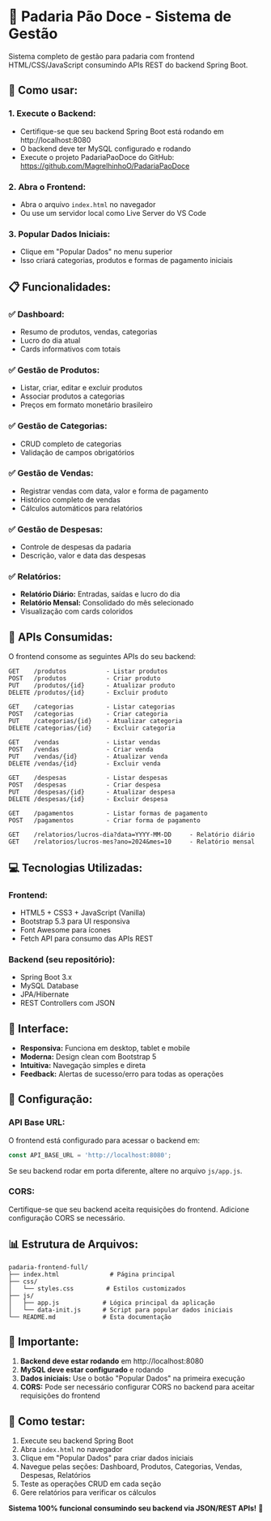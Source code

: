 # 🥖 Padaria Pão Doce - Sistema de Gestão

Sistema completo de gestão para padaria com frontend HTML/CSS/JavaScript consumindo APIs REST do backend Spring Boot.

## 🚀 **Como usar:**

### **1. Execute o Backend:**
- Certifique-se que seu backend Spring Boot está rodando em http://localhost:8080
- O backend deve ter MySQL configurado e rodando
- Execute o projeto PadariaPaoDoce do GitHub: https://github.com/MagrelhinhoO/PadariaPaoDoce

### **2. Abra o Frontend:**
- Abra o arquivo `index.html` no navegador
- Ou use um servidor local como Live Server do VS Code

### **3. Popular Dados Iniciais:**
- Clique em "Popular Dados" no menu superior
- Isso criará categorias, produtos e formas de pagamento iniciais

## 📋 **Funcionalidades:**

### **✅ Dashboard:**
- Resumo de produtos, vendas, categorias
- Lucro do dia atual
- Cards informativos com totais

### **✅ Gestão de Produtos:**
- Listar, criar, editar e excluir produtos
- Associar produtos a categorias
- Preços em formato monetário brasileiro

### **✅ Gestão de Categorias:**
- CRUD completo de categorias
- Validação de campos obrigatórios

### **✅ Gestão de Vendas:**
- Registrar vendas com data, valor e forma de pagamento
- Histórico completo de vendas
- Cálculos automáticos para relatórios

### **✅ Gestão de Despesas:**
- Controle de despesas da padaria
- Descrição, valor e data das despesas

### **✅ Relatórios:**
- **Relatório Diário:** Entradas, saídas e lucro do dia
- **Relatório Mensal:** Consolidado do mês selecionado
- Visualização com cards coloridos

## 🔗 **APIs Consumidas:**

O frontend consome as seguintes APIs do seu backend:

```
GET    /produtos           - Listar produtos
POST   /produtos           - Criar produto
PUT    /produtos/{id}      - Atualizar produto
DELETE /produtos/{id}      - Excluir produto

GET    /categorias         - Listar categorias
POST   /categorias         - Criar categoria
PUT    /categorias/{id}    - Atualizar categoria
DELETE /categorias/{id}    - Excluir categoria

GET    /vendas             - Listar vendas
POST   /vendas             - Criar venda
PUT    /vendas/{id}        - Atualizar venda
DELETE /vendas/{id}        - Excluir venda

GET    /despesas           - Listar despesas
POST   /despesas           - Criar despesa
PUT    /despesas/{id}      - Atualizar despesa
DELETE /despesas/{id}      - Excluir despesa

GET    /pagamentos         - Listar formas de pagamento
POST   /pagamentos         - Criar forma de pagamento

GET    /relatorios/lucros-dia?data=YYYY-MM-DD     - Relatório diário
GET    /relatorios/lucros-mes?ano=2024&mes=10     - Relatório mensal
```

## 💻 **Tecnologias Utilizadas:**

### **Frontend:**
- HTML5 + CSS3 + JavaScript (Vanilla)
- Bootstrap 5.3 para UI responsiva
- Font Awesome para ícones
- Fetch API para consumo das APIs REST

### **Backend (seu repositório):**
- Spring Boot 3.x
- MySQL Database
- JPA/Hibernate
- REST Controllers com JSON

## 🎨 **Interface:**

- **Responsiva:** Funciona em desktop, tablet e mobile
- **Moderna:** Design clean com Bootstrap 5
- **Intuitiva:** Navegação simples e direta
- **Feedback:** Alertas de sucesso/erro para todas as operações

## 🔧 **Configuração:**

### **API Base URL:**
O frontend está configurado para acessar o backend em:
```javascript
const API_BASE_URL = 'http://localhost:8080';
```

Se seu backend rodar em porta diferente, altere no arquivo `js/app.js`.

### **CORS:**
Certifique-se que seu backend aceita requisições do frontend. Adicione configuração CORS se necessário.

## 📊 **Estrutura de Arquivos:**

```
padaria-frontend-full/
├── index.html              # Página principal
├── css/
│   └── styles.css         # Estilos customizados
├── js/
│   ├── app.js            # Lógica principal da aplicação
│   └── data-init.js      # Script para popular dados iniciais
└── README.md             # Esta documentação
```

## 🚨 **Importante:**

1. **Backend deve estar rodando** em http://localhost:8080
2. **MySQL deve estar configurado** e rodando
3. **Dados iniciais:** Use o botão "Popular Dados" na primeira execução
4. **CORS:** Pode ser necessário configurar CORS no backend para aceitar requisições do frontend

## 🎯 **Como testar:**

1. Execute seu backend Spring Boot
2. Abra `index.html` no navegador
3. Clique em "Popular Dados" para criar dados iniciais
4. Navegue pelas seções: Dashboard, Produtos, Categorias, Vendas, Despesas, Relatórios
5. Teste as operações CRUD em cada seção
6. Gere relatórios para verificar os cálculos

**Sistema 100% funcional consumindo seu backend via JSON/REST APIs!** 🎉